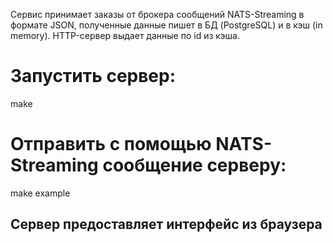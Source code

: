 Сервис принимает заказы от брокера сообщений NATS-Streaming в формате JSON, 
полученные данные пишет в БД (PostgreSQL) и в кэш (in memory).
HTTP-сервер выдает данные по id из кэша.

# Запустить сервер:
make

# Отправить с помощью NATS-Streaming сообщение серверу:
make example

## Сервер предоставляет интерфейс из браузера
